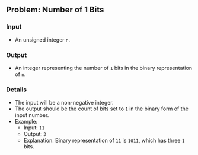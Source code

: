 ## Problem: Number of 1 Bits

### Input
- An unsigned integer `n`.

### Output
- An integer representing the number of `1` bits in the binary representation of `n`.

### Details
- The input will be a non-negative integer.
- The output should be the count of bits set to `1` in the binary form of the input number.
- Example:  
    - Input: `11`  
    - Output: `3`  
    - Explanation: Binary representation of `11` is `1011`, which has three `1` bits.